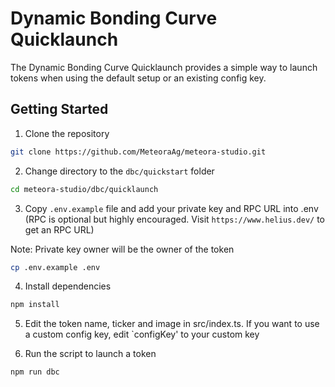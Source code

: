 # Dynamic Bonding Curve Quicklaunch

The Dynamic Bonding Curve Quicklaunch provides a simple way to launch tokens when using the default setup or an existing config key.


## Getting Started

1. Clone the repository

```bash
git clone https://github.com/MeteoraAg/meteora-studio.git
```

2. Change directory to the `dbc/quickstart` folder

```bash
cd meteora-studio/dbc/quicklaunch
```

3. Copy `.env.example` file and add your private key and RPC URL into .env (RPC is optional but highly encouraged. Visit `https://www.helius.dev/` to get an RPC URL)

Note: Private key owner will be the owner of the token
```bash
cp .env.example .env
```

4. Install dependencies

```bash
npm install
```

5. Edit the token name, ticker and image in src/index.ts. If you want to use a custom config key, edit `configKey' to your custom key

6. Run the script to launch a token

```bash
npm run dbc
```


